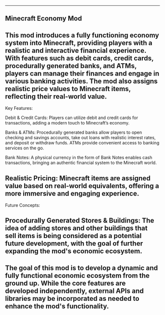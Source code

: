 ---------------------
Minecraft Economy Mod
---------------------
This mod introduces a fully functioning economy system into Minecraft, providing players with a realistic and interactive financial experience. With features such as debit cards, credit cards, procedurally generated banks, and ATMs, players can manage their finances and engage in various banking activities. The mod also assigns realistic price values to Minecraft items, reflecting their real-world value.
-------------
Key Features:

Debit & Credit Cards: Players can utilize debit and credit cards for transactions, adding a modern touch to Minecraft’s economy.

Banks & ATMs: Procedurally generated banks allow players to open checking and savings accounts, take out loans with realistic interest rates, and deposit or withdraw funds. ATMs provide convenient access to banking services on the go.

Bank Notes: A physical currency in the form of Bank Notes enables cash transactions, bringing an authentic financial system to the Minecraft world.

Realistic Pricing: Minecraft items are assigned value based on real-world equivalents, offering a more immersive and engaging experience.
----------------
Future Concepts:

Procedurally Generated Stores & Buildings: The idea of adding stores and other buildings that sell items is being considered as a potential future development, with the goal of further expanding the mod's economic ecosystem.
-----------------------------------------------------------------------------------------------------------------------------------------------------------------------------------------------------------------------------------------------------------
The goal of this mod is to develop a dynamic and fully functional economic ecosystem from the ground up. While the core features are developed independently, external APIs and libraries may be incorporated as needed to enhance the mod's functionality.
-----------------------------------------------------------------------------------------------------------------------------------------------------------------------------------------------------------------------------------------------------------
